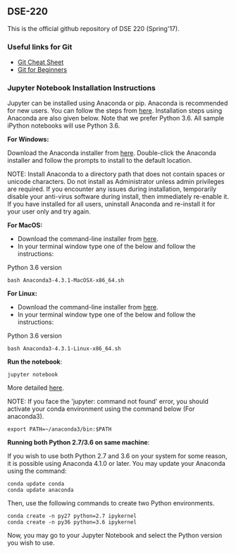 ## DSE-220

This is the official github repository of DSE 220 (Spring'17).

### Useful links for Git

* [Git Cheat Sheet](https://education.github.com/git-cheat-sheet-education.pdf)
* [Git for Beginners](https://www.sitepoint.com/git-for-beginners/)


### Jupyter Notebook Installation Instructions

Jupyter can be installed using Anaconda or pip. Anaconda is recommended for new users. 
You can follow the steps from [here](http://jupyter.readthedocs.io/en/latest/install.html).
Installation steps using Anaconda are also given below. Note that we prefer Python 3.6. All sample iPython notebooks will use Python 3.6.

**For Windows:**

Download the Anaconda installer from [here](http://continuum.io/downloads.html).
Double-click the Anaconda installer and follow the prompts to install to the default location.

NOTE: Install Anaconda to a directory path that does not contain spaces or unicode characters. Do not install as Administrator unless admin privileges are required. If you encounter any issues during installation, temporarily disable your anti-virus software during install, then immediately re-enable it. If you have installed for all users, uninstall Anaconda and re-install it for your user only and try again.

**For MacOS:**

* Download the command-line installer from [here](https://www.continuum.io/downloads).
* In your terminal window type one of the below and follow the instructions:

Python 3.6 version
```
bash Anaconda3-4.3.1-MacOSX-x86_64.sh 
```


**For Linux:**

* Download the command-line installer from [here](https://www.continuum.io/downloads).
* In your terminal window type one of the below and follow the instructions:

Python 3.6 version
```
bash Anaconda3-4.3.1-Linux-x86_64.sh
```

**Run the notebook**:
```
jupyter notebook
```
More detailed [here](http://jupyter.readthedocs.io/en/latest/running.html#running).

NOTE: If you face the 'jupyter: command not found' error, you should activate your conda environment using the command below (For anaconda3).

```
export PATH=~/anaconda3/bin:$PATH
```
**Running both Python 2.7/3.6 on same machine**:

If you wish to use both Python 2.7 and 3.6 on your system for some reason, it is possible using Anaconda 4.1.0 or later. You may update your Anaconda using the command:

```
conda update conda
conda update anaconda
```
Then, use the following commands to create two Python environments.

```
conda create -n py27 python=2.7 ipykernel
conda create -n py36 python=3.6 ipykernel
```
Now, you may go to your Jupyter Notebook and select the Python version you wish to use.

